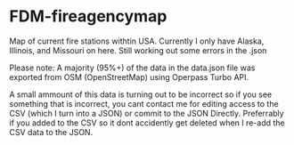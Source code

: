 # FDM-fireagencymap
Map of current fire stations withtin USA. Currently I only have Alaska, Illinois, and Missouri on here. Still working out some errors in the .json

Please note: A majority (95%+) of the data in the data.json file was exported from OSM (OpenStreetMap) using Operpass Turbo API.

A small ammount of this data is turning out to be incorrect so if you see something that is incorrect, you cant contact me for editing access to the CSV (which I turn into a JSON) or commit to the JSON Directly. Preferrably if you added to the CSV so it dont accidently get deleted when I re-add the CSV data to the JSON.
